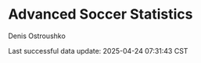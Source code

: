 # Advanced Soccer Statistics
Denis Ostroushko

<!-- gfm -->

Last successful data update: 2025-04-24 07:31:43 CST
